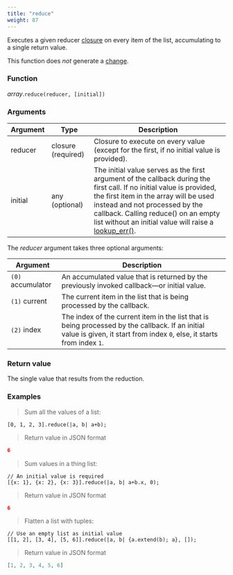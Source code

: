 ```yaml
---
title: "reduce"
weight: 87
---
```


Executes a given reducer [closure](../../closure) on every item of the list, accumulating to a single return value.

This function does *not* generate a [change](../../../overview/changes).

### Function

*array*.`reduce(reducer, [initial])`

### Arguments

Argument | Type | Description
-------- | ---- | -----------
reducer | closure (required) | Closure to execute on every value (except for the first, if no initial value is provided).
initial | any (optional) | The initial value serves as the first argument of the callback during the first call. If no initial value is provided, the first item in the array will be used instead and not processed by the callback. Calling reduce() on an empty list without an initial value will raise a [lookup_err()](../../../errors/lookup_err).

The *reducer* argument takes three optional arguments:

Argument | Description
-------- | -----------
`(0)` accumulator | An accumulated value that is returned by the previously invoked callback—or initial value.
`(1)` current | The current item in the list that is being processed by the callback.
`(2)` index | The index of the current item in the list that is being processed by the callback. If an initial value is given, it start from index `0`, else, it starts from index `1`.

### Return value

The single value that results from the reduction.

### Examples

> Sum all the values of a list:

```thingsdb,json_response
[0, 1, 2, 3].reduce(|a, b| a+b);
```

> Return value in JSON format

```json
6
```

> Sum values in a thing list:

```thingsdb,json_response
// An initial value is required
[{x: 1}, {x: 2}, {x: 3}].reduce(|a, b| a+b.x, 0);
```

> Return value in JSON format

```json
6
```

> Flatten a list with tuples:

```thingsdb,json_response
// Use an empty list as initial value
[[1, 2], [3, 4], [5, 6]].reduce(|a, b| {a.extend(b); a}, []);
```

> Return value in JSON format

```json
[1, 2, 3, 4, 5, 6]
```
